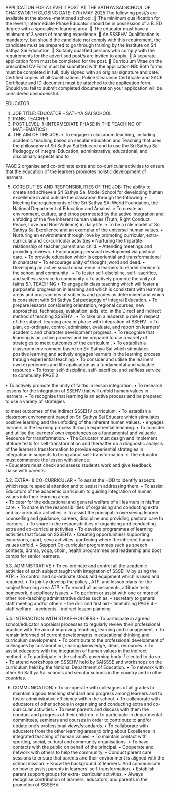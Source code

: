 APPLICATION FOR A LEVEL 1 POST AT THE SATHYA SAI SCHOOL OF CHATSWORTH
CLOSING DATE: 07th MAY 2025
The following post/s are available at the above -mentioned school:
	The minimum qualification for the level 1, Intermediate Phase Educator should be in possession of a B. ED degree with a specialised learning area.
	The educator must have a minimum of 3 years of teaching experience.
	An SSSEHV Qualification is mandatory, but should the candidate not comply with this requirement, the candidate must be prepared to go through training by the Institute on Sri Sathya Sai Education.
	Suitably qualified persons who comply with the requirements for the advertised post/s are invited to apply.
	A separate application form  must be completed for the post.
	Curriculum Vitae on the prescribed CV Form  must be submitted with the application
NB:   Both forms must be completed in full, duly signed with an original signature and date. Certified copies of all Qualifications, Police Clearance Certificate and SACE Certificate and ID document must be attached to the application form.  Should you fail to submit completed documentation your application will be considered unsuccessful. 
 
 EDUCATOR
1. JOB TITLE: EDUCATOR –  SATHYA SAI SCHOOL
2. RANK: TEACHER 
3. POST LEVEL: 1 (INTERMEDIATE PHASE IN THE TEACHING OF MATHEMATICS)
4. THE AIM OF THE JOB:
•	To engage in classroom teaching, including academic teaching based on secular education and Teaching that uses the philosophy of Sri Sathya Sai Educare and to use the Sri Sathya Sai Pedagogy of integral Education, administrative, educational, and disciplinary aspects and to 

PAGE 2
organise and co-ordinate extra and co-curricular activities to ensure that the education of the learners promotes holistic development of learners.

5. CORE DUTIES AND RESPONSIBILITIES OF THE JOB:
The ability to create and  achieve a Sri Sathya Sai Model School  for developing human excellence in and outside the classroom through the following:
•	Meeting the requirements of the Sri Sathya SAI World Foundation, the National Department of Education and Amalusi.
•	To create an environment, culture, and ethos permeated by the active integration and unfolding of the five inherent human values (Truth, Right Conduct, Peace, Love and Non-Violence) in daily life.
•	To be a role model of Sri Sathya Sai Excellence  and an exemplar of the universal human values.
•	Nurturing an environment through love by promoting curricular, extra-curricular and co-curricular activities
•	Nurturing the tripartite relationship of teacher ,parent and child.
•	Attending meetings and providing reviews.
•	Encouraging personal development via pastoral care.
•	To provide education which is experiential and transformational in character
•	To encourage unity of thought ,word and deed.
•	Developing an active social conscience in learners to render service to the school and 
community .
•	To foster self-discipline, self- sacrifice, and selfless service to community
•	To actively promote the unity of faiths
5.1. TEACHING
•	To engage in class teaching which will foster a purposeful progression in learning and which 
is consistent with learning areas and programmes of subjects and grades as determined 
and which is consistent with  Sri Sathya Sai pedagogy of Integral Education. 
•	To prepare lessons considering orientation, regional courses, new approaches, 
techniques, evaluation, aids, etc. in the Direct and indirect method of teaching SSSEHV . 
•	To take on a leadership role in respect of the subject, learning area or phase with integration of SSEHV .
•	To plan, co-ordinate, control, administer, evaluate, and report on learners’ academic and character development progress.
•	To recognise that learning is an active process and be prepared to use a variety of strategies 
to meet outcomes of the curriculum .
•	To establish a classroom environment based on Sri Sathya Sai which stimulates positive learning and actively 
engages learners in the learning process through experiential teaching.
•	To consider and utilise the learners’ own experiences and life application as a fundamental and valuable resource
•	To foster self-discipline, self- sacrifice, and selfless service to community
PAGE 3

•	To actively promote the unity of faiths in lesson integration.
•	To research lessons for the integration of SSEHV that will unfold human values in learners.
•	To recognise that learning is an active process and be prepared to use a variety of strategies 

to meet outcomes of the indirect SSSEHV curriculum.
•	To establish a classroom environment based on Sri Sathya Sai Educare which stimulates positive learning and the unfolding of the inherent human values.
•	engages learners in the learning process through experiential teaching.
•	To consider and utilise the learners’ own experiences as a fundamental and valuable 
Resource for transformation.
•	The Educator must design and implement attitude tests for self-transformation and 
thereafter do a diagnostic analysis of the learner’s transformation to provide experiential strategies in integration in subjects to bring about self-transformation.
•	The educator must commence the lesson with silence.  
•	Educators must check and assess students work and give feedback. Liaise with parents.

5.2. EXTRA- & CO-CURRICULAR
•	To assist the HOD to identify aspects which require special attention and to assist in 
addressing them.
•	To assist Educators of the academic curriculum to  guiding integration of human values into their learning areas  
•	To cater for the educational and general welfare of all learners in his/her care.
•	To share in the responsibilities of organising and conducting extra and co-curricular activities.
•	To assist the principal in overseeing learner counselling and guidance, careers, discipline  and providing pastoral care to learners .
•	To share in the responsibilities of organising and conducting extra and co-curricular activities 
•	To develop programmes of learning activities that focus on SSSEHV.
•	Creating opportunities/ supporting excursions, sport, seva activities, gardening where the inherent human values unfold.
•	Support Co-curricular programmes such as speech contests, drama, yoga, choir , health programmes and leadership and boot camps  for senior learners.

5.3. ADMINISTRATIVE
•	To co-ordinate and control all the academic activities of each subject taught with integration of SSSEHV by using the ATP.
•	To control and co-ordinate stock and equipment which is used and required.
•	To jointly develop the policy , ATP, and lesson plans for the subject/learning area  ATP.
•	To record all assessments, attitude tests, homework, disciplinary issues.
•	To perform or assist with one or more of other non-teaching administrative duties such as:
–	secretary to general staff meeting and/or others 
–	fire drill and first aid 
–	timetabling
PAGE 4
–	staff welfare 
–	accidents
–	indirect lesson planning

5.4. INTERACTION WITH STAKE-HOLDERS
•	To participate in agreed school/educator appraisal processes to regularly review their professional practice with the aim of improving teaching, learning and management.
•	To remain informed of current developments in educational thinking and curriculum 
development.
•	To contribute to the professional development of colleagues by collaboration, sharing knowledge, ideas, resources.
•	To assist educators with the integration of human values in the indirect method.
•	To participate in the school’s governing body if elected to do so.
•	To attend workshops on SSSEHV held by  SAISSSE and  workshops on the curriculum held by the National Department of Education.
•	To network with other Sri Sathya Sai schools and secular schools in the country and in other countries.

6. COMMUNICATION:
•	To co-operate with colleagues of all grades to maintain a good teaching standard and progress among learners and to foster administrative efficiency within the school.
•	To collaborate with educators of other schools in organising and conducting extra and co-curricular activities.
•	To meet parents and discuss with them the conduct and progress of their children.
•	To participate in departmental committees, seminars and courses in order to contribute to 
and/or update one’s professional views/standards.
•	To collaborate with educators from the other learning areas to bring about Excellence in integrated teaching of human values.
•	To maintain contact with sporting, social, cultural and community organisations.
•	To have contacts with the public on behalf of the principal.
•	Cooperate and network with others to help the community.
•	Conduct parent care sessions to ensure that parents and their environment is aligned with the school mission. 
•	Know the background  of learners. And communicate on how to assist parents in  learners’ self-transformation.
•	Establish parent support groups for extra- curricular activities.
•	Always recognise contribution of learners, educators, and parents in the promotion of SSSEHV.
